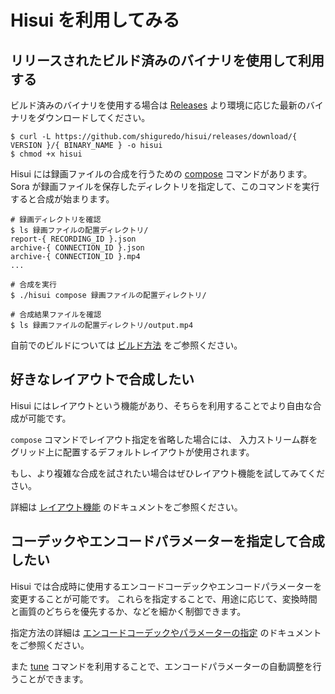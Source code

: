 # Hisui を利用してみる

## リリースされたビルド済みのバイナリを使用して利用する

ビルド済みのバイナリを使用する場合は [Releases](https://github.com/shiguredo/hisui/releases) より環境に応じた最新のバイナリをダウンロードしてください。

```console
$ curl -L https://github.com/shiguredo/hisui/releases/download/{ VERSION }/{ BINARY_NAME } -o hisui
$ chmod +x hisui
```

Hisui には録画ファイルの合成を行うための [compose](command_compose.md) コマンドがあります。
Sora が録画ファイルを保存したディレクトリを指定して、このコマンドを実行すると合成が始まります。

```console
# 録画ディレクトリを確認
$ ls 録画ファイルの配置ディレクトリ/
report-{ RECORDING_ID }.json
archive-{ CONNECTION_ID }.json
archive-{ CONNECTION_ID }.mp4
...

# 合成を実行
$ ./hisui compose 録画ファイルの配置ディレクトリ/

# 合成結果ファイルを確認
$ ls 録画ファイルの配置ディレクトリ/output.mp4
```

自前でのビルドについては [ビルド方法](build.md) をご参照ください。

## 好きなレイアウトで合成したい

Hisui にはレイアウトという機能があり、そちらを利用することでより自由な合成が可能です。

`compose` コマンドでレイアウト指定を省略した場合には、
入力ストリーム群をグリッド上に配置するデフォルトレイアウトが使用されます。

もし、より複雑な合成を試されたい場合はぜひレイアウト機能を試してみてください。

詳細は [レイアウト機能](layout.md) のドキュメントをご参照ください。

## コーデックやエンコードパラメーターを指定して合成したい

Hisui では合成時に使用するエンコードコーデックやエンコードパラメーターを変更することが可能です。
これらを指定することで、用途に応じて、変換時間と画質のどちらを優先するか、などを細かく制御できます。

指定方法の詳細は [エンコードコーデックやパラメーターの指定](encode.md) のドキュメントをご参照ください。

また [tune](command_tune.md) コマンドを利用することで、エンコードパラメーターの自動調整を行うことができます。
